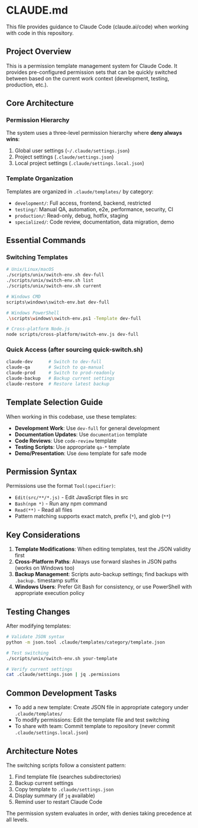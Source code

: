 # CLAUDE.md

This file provides guidance to Claude Code (claude.ai/code) when working with code in this repository.

## Project Overview

This is a permission template management system for Claude Code. It provides pre-configured permission sets that can be quickly switched between based on the current work context (development, testing, production, etc.).

## Core Architecture

### Permission Hierarchy
The system uses a three-level permission hierarchy where **deny always wins**:
1. Global user settings (`~/.claude/settings.json`)
2. Project settings (`.claude/settings.json`) 
3. Local project settings (`.claude/settings.local.json`)

### Template Organization
Templates are organized in `.claude/templates/` by category:
- `development/`: Full access, frontend, backend, restricted
- `testing/`: Manual QA, automation, e2e, performance, security, CI
- `production/`: Read-only, debug, hotfix, staging
- `specialized/`: Code review, documentation, data migration, demo

## Essential Commands

### Switching Templates
```bash
# Unix/Linux/macOS
./scripts/unix/switch-env.sh dev-full
./scripts/unix/switch-env.sh list
./scripts/unix/switch-env.sh current

# Windows CMD
scripts\windows\switch-env.bat dev-full

# Windows PowerShell
.\scripts\windows\switch-env.ps1 -Template dev-full

# Cross-platform Node.js
node scripts/cross-platform/switch-env.js dev-full
```

### Quick Access (after sourcing quick-switch.sh)
```bash
claude-dev      # Switch to dev-full
claude-qa       # Switch to qa-manual
claude-prod     # Switch to prod-readonly
claude-backup   # Backup current settings
claude-restore  # Restore latest backup
```

## Template Selection Guide

When working in this codebase, use these templates:

- **Development Work**: Use `dev-full` for general development
- **Documentation Updates**: Use `documentation` template
- **Code Reviews**: Use `code-review` template
- **Testing Scripts**: Use appropriate `qa-*` template
- **Demo/Presentation**: Use `demo` template for safe mode

## Permission Syntax

Permissions use the format `Tool(specifier)`:
- `Edit(src/**/*.js)` - Edit JavaScript files in src
- `Bash(npm *)` - Run any npm command
- `Read(**)` - Read all files
- Pattern matching supports exact match, prefix (`*`), and glob (`**`)

## Key Considerations

1. **Template Modifications**: When editing templates, test the JSON validity first
2. **Cross-Platform Paths**: Always use forward slashes in JSON paths (works on Windows too)
3. **Backup Management**: Scripts auto-backup settings; find backups with `.backup.` timestamp suffix
4. **Windows Users**: Prefer Git Bash for consistency, or use PowerShell with appropriate execution policy

## Testing Changes

After modifying templates:
```bash
# Validate JSON syntax
python -m json.tool .claude/templates/category/template.json

# Test switching
./scripts/unix/switch-env.sh your-template

# Verify current settings
cat .claude/settings.json | jq .permissions
```

## Common Development Tasks

- To add a new template: Create JSON file in appropriate category under `.claude/templates/`
- To modify permissions: Edit the template file and test switching
- To share with team: Commit template to repository (never commit `.claude/settings.local.json`)

## Architecture Notes

The switching scripts follow a consistent pattern:
1. Find template file (searches subdirectories)
2. Backup current settings
3. Copy template to `.claude/settings.json`
4. Display summary (if `jq` available)
5. Remind user to restart Claude Code

The permission system evaluates in order, with denies taking precedence at all levels.